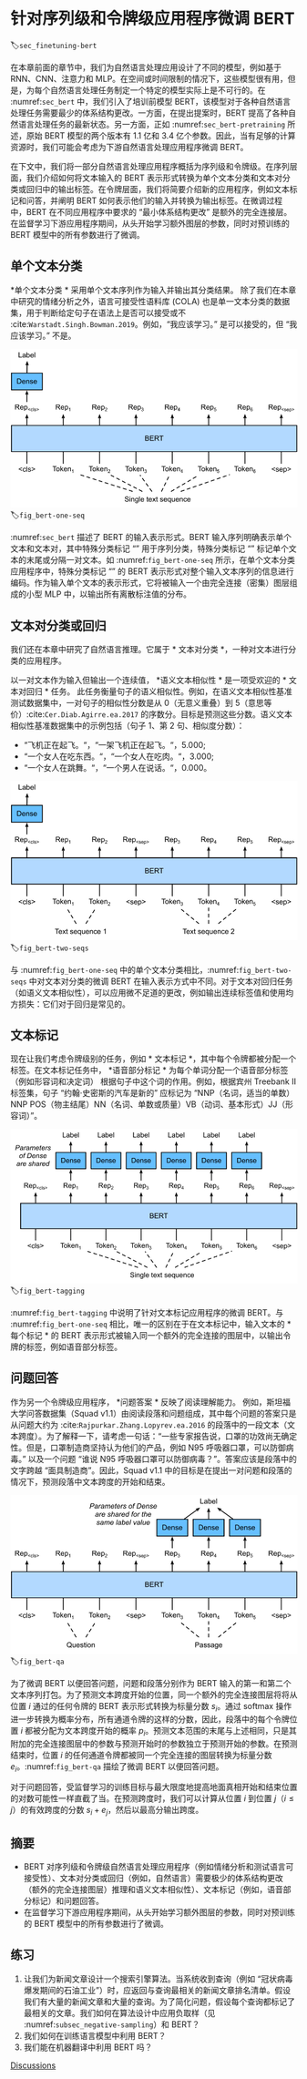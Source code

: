 # 针对序列级和令牌级应用程序微调 BERT
:label:`sec_finetuning-bert`

在本章前面的章节中，我们为自然语言处理应用设计了不同的模型，例如基于 RNN、CNN、注意力和 MLP。在空间或时间限制的情况下，这些模型很有用，但是，为每个自然语言处理任务制定一个特定的模型实际上是不可行的。在 :numref:`sec_bert` 中，我们引入了培训前模型 BERT，该模型对于各种自然语言处理任务需要最少的体系结构更改。一方面，在提出提案时，BERT 提高了各种自然语言处理任务的最新状态。另一方面，正如 :numref:`sec_bert-pretraining` 所述，原始 BERT 模型的两个版本有 1.1 亿和 3.4 亿个参数。因此，当有足够的计算资源时，我们可能会考虑为下游自然语言处理应用程序微调 BERT。 

在下文中，我们将一部分自然语言处理应用程序概括为序列级和令牌级。在序列层面，我们介绍如何将文本输入的 BERT 表示形式转换为单个文本分类和文本对分类或回归中的输出标签。在令牌层面，我们将简要介绍新的应用程序，例如文本标记和问答，并阐明 BERT 如何表示他们的输入并转换为输出标签。在微调过程中，BERT 在不同应用程序中要求的 “最小体系结构更改” 是额外的完全连接层。在监督学习下游应用程序期间，从头开始学习额外图层的参数，同时对预训练的 BERT 模型中的所有参数进行了微调。 

## 单个文本分类

*单个文本分类 * 采用单个文本序列作为输入并输出其分类结果。
除了我们在本章中研究的情绪分析之外，语言可接受性语料库 (COLA) 也是单一文本分类的数据集，用于判断给定句子在语法上是否可以接受或不 :cite:`Warstadt.Singh.Bowman.2019`。例如，“我应该学习。” 是可以接受的，但 “我应该学习。” 不是。 

![Fine-tuning BERT for single text classification applications, such as sentiment analysis and testing linguistic acceptability. Suppose that the input single text has six tokens.](../img/bert-one-seq.svg)
:label:`fig_bert-one-seq`

:numref:`sec_bert` 描述了 BERT 的输入表示形式。BERT 输入序列明确表示单个文本和文本对，其中特殊分类标记 “<cls>” 用于序列分类，特殊分类标记 “<sep>” 标记单个文本的末尾或分隔一对文本。如 :numref:`fig_bert-one-seq` 所示，在单个文本分类应用程序中，特殊分类标记 “<cls>” 的 BERT 表示形式对整个输入文本序列的信息进行编码。作为输入单个文本的表示形式，它将被输入一个由完全连接（密集）图层组成的小型 MLP 中，以输出所有离散标注值的分布。 

## 文本对分类或回归

我们还在本章中研究了自然语言推理。它属于 * 文本对分类 *，一种对文本进行分类的应用程序。 

以一对文本作为输入但输出一个连续值，
*语义文本相似性 * 是一项受欢迎的 * 文本对回归 * 任务。
此任务衡量句子的语义相似性。例如，在语义文本相似性基准测试数据集中，一对句子的相似性分数是从 0（无意义重叠）到 5（意思等价）:cite:`Cer.Diab.Agirre.ea.2017` 的序数分。目标是预测这些分数。语义文本相似性基准数据集中的示例包括（句子 1、第 2 句、相似度分数）： 

* “飞机正在起飞。“，“一架飞机正在起飞。“，5.000;
* “一个女人在吃东西。“，“一个女人在吃肉。“，3.000;
* “一个女人在跳舞。“，“一个男人在说话。“，0.000。

![Fine-tuning BERT for text pair classification or regression applications, such as natural language inference and semantic textual similarity. Suppose that the input text pair has two and three tokens.](../img/bert-two-seqs.svg)
:label:`fig_bert-two-seqs`

与 :numref:`fig_bert-one-seq` 中的单个文本分类相比，:numref:`fig_bert-two-seqs` 中对文本对分类的微调 BERT 在输入表示方式中不同。对于文本对回归任务（如语义文本相似性），可以应用微不足道的更改，例如输出连续标签值和使用均方损失：它们对于回归是常见的。 

## 文本标记

现在让我们考虑令牌级别的任务，例如 * 文本标记 *，其中每个令牌都被分配一个标签。在文本标记任务中，
*语音部分标记 * 为每个单词分配一个语音部分标签（例如形容词和决定词）
根据句子中这个词的作用。例如，根据宾州 Treebank II 标签集，句子 “约翰·史密斯的汽车是新的” 应标记为 “NNP（名词，适当的单数）NNP POS（物主结尾）NN（名词、单数或质量）VB（动词、基本形式）JJ（形容词）”。 

![Fine-tuning BERT for text tagging applications, such as part-of-speech tagging. Suppose that the input single text has six tokens.](../img/bert-tagging.svg)
:label:`fig_bert-tagging`

:numref:`fig_bert-tagging` 中说明了针对文本标记应用程序的微调 BERT。与 :numref:`fig_bert-one-seq` 相比，唯一的区别在于在文本标记中，输入文本的 * 每个标记 * 的 BERT 表示形式被输入同一个额外的完全连接的图层中，以输出令牌的标签，例如语音部分标签。 

## 问题回答

作为另一个令牌级应用程序，
*问题答案 * 反映了阅读理解能力。
例如，斯坦福大学问答数据集（Squad v1.1）由阅读段落和问题组成，其中每个问题的答案只是从问题大约为 :cite:`Rajpurkar.Zhang.Lopyrev.ea.2016` 的段落中的一段文本（文本跨度）。为了解释一下，请考虑一句话：“一些专家报告说，口罩的功效尚无确定性。但是，口罩制造商坚持认为他们的产品，例如 N95 呼吸器口罩，可以防御病毒。” 以及一个问题 “谁说 N95 呼吸器口罩可以防御病毒？”。答案应该是段落中的文字跨越 “面具制造商”。因此，Squad v1.1 中的目标是在提出一对问题和段落的情况下，预测段落中文本跨度的开始和结束。 

![Fine-tuning BERT for question answering. Suppose that the input text pair has two and three tokens.](../img/bert-qa.svg)
:label:`fig_bert-qa`

为了微调 BERT 以便回答问题，问题和段落分别作为 BERT 输入的第一和第二个文本序列打包。为了预测文本跨度开始的位置，同一个额外的完全连接图层将将从位置 $i$ 通过的任何令牌的 BERT 表示形式转换为标量分数 $s_i$。通过 softmax 操作进一步转换为概率分布，所有通道令牌的这样的分数，因此，段落中的每个令牌位置 $i$ 都被分配为文本跨度开始的概率 $p_i$。预测文本范围的末尾与上述相同，只是其附加的完全连接图层中的参数与预测开始时的参数独立于预测开始的参数。在预测结束时，位置 $i$ 的任何通道令牌都被同一个完全连接的图层转换为标量分数 $e_i$。:numref:`fig_bert-qa` 描绘了微调 BERT 以便回答问题。 

对于问题回答，受监督学习的训练目标与最大限度地提高地面真相开始和结束位置的对数可能性一样直截了当。在预测跨度时，我们可以计算从位置 $i$ 到位置 $j$（$i \leq j$）的有效跨度的分数 $s_i + e_j$，然后以最高分输出跨度。 

## 摘要

* BERT 对序列级和令牌级自然语言处理应用程序（例如情绪分析和测试语言可接受性）、文本对分类或回归（例如，自然语言）需要极少的体系结构更改（额外的完全连接图层）推理和语义文本相似性）、文本标记（例如，语音部分标记）和问题回答。
* 在监督学习下游应用程序期间，从头开始学习额外图层的参数，同时对预训练的 BERT 模型中的所有参数进行了微调。

## 练习

1. 让我们为新闻文章设计一个搜索引擎算法。当系统收到查询（例如 “冠状病毒爆发期间的石油工业”）时，应返回与查询最相关的新闻文章排名清单。假设我们有大量的新闻文章和大量的查询。为了简化问题，假设每个查询都标记了最相关的文章。我们如何在算法设计中应用负取样（见 :numref:`subsec_negative-sampling`）和 BERT？
1. 我们如何在训练语言模型中利用 BERT？
1. 我们能在机器翻译中利用 BERT 吗？

[Discussions](https://discuss.d2l.ai/t/396)
